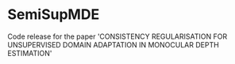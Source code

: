 # SemiSupMDE
 Code release for the paper 'CONSISTENCY REGULARISATION FOR UNSUPERVISED DOMAIN ADAPTATION IN MONOCULAR DEPTH ESTIMATION'
